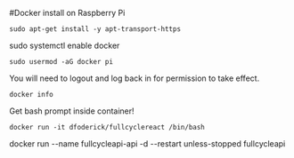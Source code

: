 #Docker install on Raspberry Pi
```
sudo apt-get install -y apt-transport-https
```

sudo systemctl enable docker
```
sudo usermod -aG docker pi
```
You will need to logout and log back in for permission to take effect.

```
docker info
```

Get bash prompt inside container!
```
docker run -it dfoderick/fullcyclereact /bin/bash
```
docker run --name fullcycleapi-api -d --restart unless-stopped fullcycleapi
